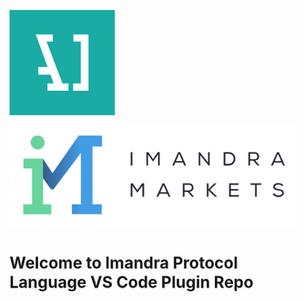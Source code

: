 
![Aesthetic Integration](images/ai.png)

![Imandra Markets](images/im.png)

# Welcome to Imandra Protocol Language VS Code Plugin Repo
